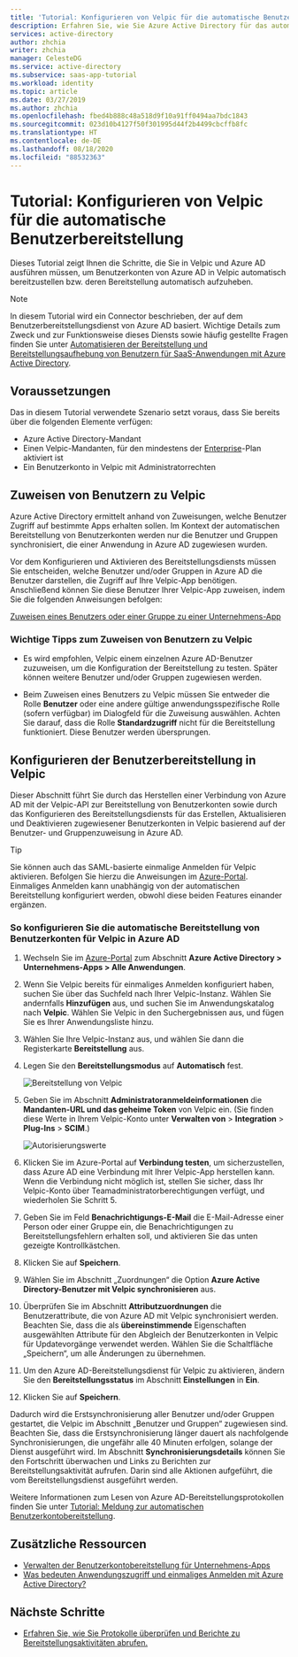 ```yaml
---
title: 'Tutorial: Konfigurieren von Velpic für die automatische Benutzerbereitstellung in Azure Active Directory | Microsoft-Dokumentation'
description: Erfahren Sie, wie Sie Azure Active Directory für das automatische Bereitstellen und Aufheben der Bereitstellung von Benutzerkonten in Velpic konfigurieren.
services: active-directory
author: zhchia
writer: zhchia
manager: CelesteDG
ms.service: active-directory
ms.subservice: saas-app-tutorial
ms.workload: identity
ms.topic: article
ms.date: 03/27/2019
ms.author: zhchia
ms.openlocfilehash: fbed4b888c48a518d9f10a91ff0494aa7bdc1843
ms.sourcegitcommit: 023d10b4127f50f301995d44f2b4499cbcffb8fc
ms.translationtype: HT
ms.contentlocale: de-DE
ms.lasthandoff: 08/18/2020
ms.locfileid: "88532363"
---
```

# <a name="tutorial-configuring-velpic-for-automatic-user-provisioning"></a>Tutorial: Konfigurieren von Velpic für die automatische Benutzerbereitstellung

Dieses Tutorial zeigt Ihnen die Schritte, die Sie in Velpic und Azure AD ausführen müssen, um Benutzerkonten von Azure AD in Velpic automatisch bereitzustellen bzw. deren Bereitstellung automatisch aufzuheben.

> [!NOTE]
> In diesem Tutorial wird ein Connector beschrieben, der auf dem Benutzerbereitstellungsdienst von Azure AD basiert. Wichtige Details zum Zweck und zur Funktionsweise dieses Diensts sowie häufig gestellte Fragen finden Sie unter [Automatisieren der Bereitstellung und Bereitstellungsaufhebung von Benutzern für SaaS-Anwendungen mit Azure Active Directory](../app-provisioning/user-provisioning.md).

## <a name="prerequisites"></a>Voraussetzungen

Das in diesem Tutorial verwendete Szenario setzt voraus, dass Sie bereits über die folgenden Elemente verfügen:

* Azure Active Directory-Mandant
* Einen Velpic-Mandanten, für den mindestens der [Enterprise](https://www.velpic.com/pricing.html)-Plan aktiviert ist
* Ein Benutzerkonto in Velpic mit Administratorrechten

## <a name="assigning-users-to-velpic"></a>Zuweisen von Benutzern zu Velpic

Azure Active Directory ermittelt anhand von Zuweisungen, welche Benutzer Zugriff auf bestimmte Apps erhalten sollen. Im Kontext der automatischen Bereitstellung von Benutzerkonten werden nur die Benutzer und Gruppen synchronisiert, die einer Anwendung in Azure AD zugewiesen wurden. 

Vor dem Konfigurieren und Aktivieren des Bereitstellungsdiensts müssen Sie entscheiden, welche Benutzer und/oder Gruppen in Azure AD die Benutzer darstellen, die Zugriff auf Ihre Velpic-App benötigen. Anschließend können Sie diese Benutzer Ihrer Velpic-App zuweisen, indem Sie die folgenden Anweisungen befolgen:

[Zuweisen eines Benutzers oder einer Gruppe zu einer Unternehmens-App](../manage-apps/assign-user-or-group-access-portal.md)

### <a name="important-tips-for-assigning-users-to-velpic"></a>Wichtige Tipps zum Zuweisen von Benutzern zu Velpic

* Es wird empfohlen, Velpic einem einzelnen Azure AD-Benutzer zuzuweisen, um die Konfiguration der Bereitstellung zu testen. Später können weitere Benutzer und/oder Gruppen zugewiesen werden.

* Beim Zuweisen eines Benutzers zu Velpic müssen Sie entweder die Rolle **Benutzer** oder eine andere gültige anwendungsspezifische Rolle (sofern verfügbar) im Dialogfeld für die Zuweisung auswählen. Achten Sie darauf, dass die Rolle **Standardzugriff** nicht für die Bereitstellung funktioniert. Diese Benutzer werden übersprungen.

## <a name="configuring-user-provisioning-to-velpic"></a>Konfigurieren der Benutzerbereitstellung in Velpic

Dieser Abschnitt führt Sie durch das Herstellen einer Verbindung von Azure AD mit der Velpic-API zur Bereitstellung von Benutzerkonten sowie durch das Konfigurieren des Bereitstellungsdiensts für das Erstellen, Aktualisieren und Deaktivieren zugewiesener Benutzerkonten in Velpic basierend auf der Benutzer- und Gruppenzuweisung in Azure AD.

> [!TIP]
> Sie können auch das SAML-basierte einmalige Anmelden für Velpic aktivieren. Befolgen Sie hierzu die Anweisungen im [Azure-Portal](https://portal.azure.com). Einmaliges Anmelden kann unabhängig von der automatischen Bereitstellung konfiguriert werden, obwohl diese beiden Features einander ergänzen.

### <a name="to-configure-automatic-user-account-provisioning-to-velpic-in-azure-ad"></a>So konfigurieren Sie die automatische Bereitstellung von Benutzerkonten für Velpic in Azure AD

1. Wechseln Sie im [Azure-Portal](https://portal.azure.com) zum Abschnitt **Azure Active Directory > Unternehmens-Apps > Alle Anwendungen**.

2. Wenn Sie Velpic bereits für einmaliges Anmelden konfiguriert haben, suchen Sie über das Suchfeld nach Ihrer Velpic-Instanz. Wählen Sie andernfalls **Hinzufügen** aus, und suchen Sie im Anwendungskatalog nach **Velpic**. Wählen Sie Velpic in den Suchergebnissen aus, und fügen Sie es Ihrer Anwendungsliste hinzu.

3. Wählen Sie Ihre Velpic-Instanz aus, und wählen Sie dann die Registerkarte **Bereitstellung** aus.

4. Legen Sie den **Bereitstellungsmodus** auf **Automatisch** fest.

    ![Bereitstellung von Velpic](./media/velpic-provisioning-tutorial/Velpic1.png)

5. Geben Sie im Abschnitt **Administratoranmeldeinformationen** die **Mandanten-URL und das geheime Token** von Velpic ein. (Sie finden diese Werte in Ihrem Velpic-Konto unter **Verwalten von** > **Integration** > **Plug-Ins** > **SCIM**.)

    ![Autorisierungswerte](./media/velpic-provisioning-tutorial/Velpic2.png)

6. Klicken Sie im Azure-Portal auf **Verbindung testen**, um sicherzustellen, dass Azure AD eine Verbindung mit Ihrer Velpic-App herstellen kann. Wenn die Verbindung nicht möglich ist, stellen Sie sicher, dass Ihr Velpic-Konto über Teamadministratorberechtigungen verfügt, und wiederholen Sie Schritt 5.

7. Geben Sie im Feld **Benachrichtigungs-E-Mail** die E-Mail-Adresse einer Person oder einer Gruppe ein, die Benachrichtigungen zu Bereitstellungsfehlern erhalten soll, und aktivieren Sie das unten gezeigte Kontrollkästchen.

8. Klicken Sie auf **Speichern**.

9. Wählen Sie im Abschnitt „Zuordnungen“ die Option **Azure Active Directory-Benutzer mit Velpic synchronisieren** aus.

10. Überprüfen Sie im Abschnitt **Attributzuordnungen** die Benutzerattribute, die von Azure AD mit Velpic synchronisiert werden. Beachten Sie, dass die als **übereinstimmende** Eigenschaften ausgewählten Attribute für den Abgleich der Benutzerkonten in Velpic für Updatevorgänge verwendet werden. Wählen Sie die Schaltfläche „Speichern“, um alle Änderungen zu übernehmen.

11. Um den Azure AD-Bereitstellungsdienst für Velpic zu aktivieren, ändern Sie den **Bereitstellungsstatus** im Abschnitt **Einstellungen** in **Ein**.

12. Klicken Sie auf **Speichern**.

Dadurch wird die Erstsynchronisierung aller Benutzer und/oder Gruppen gestartet, die Velpic im Abschnitt „Benutzer und Gruppen“ zugewiesen sind. Beachten Sie, dass die Erstsynchronisierung länger dauert als nachfolgende Synchronisierungen, die ungefähr alle 40 Minuten erfolgen, solange der Dienst ausgeführt wird. Im Abschnitt **Synchronisierungsdetails** können Sie den Fortschritt überwachen und Links zu Berichten zur Bereitstellungsaktivität aufrufen. Darin sind alle Aktionen aufgeführt, die vom Bereitstellungsdienst ausgeführt werden.

Weitere Informationen zum Lesen von Azure AD-Bereitstellungsprotokollen finden Sie unter [Tutorial: Meldung zur automatischen Benutzerkontobereitstellung](../app-provisioning/check-status-user-account-provisioning.md).

## <a name="additional-resources"></a>Zusätzliche Ressourcen

* [Verwalten der Benutzerkontobereitstellung für Unternehmens-Apps](../app-provisioning/configure-automatic-user-provisioning-portal.md)
* [Was bedeuten Anwendungszugriff und einmaliges Anmelden mit Azure Active Directory?](../manage-apps/what-is-single-sign-on.md)

## <a name="next-steps"></a>Nächste Schritte

* [Erfahren Sie, wie Sie Protokolle überprüfen und Berichte zu Bereitstellungsaktivitäten abrufen.](../app-provisioning/check-status-user-account-provisioning.md)